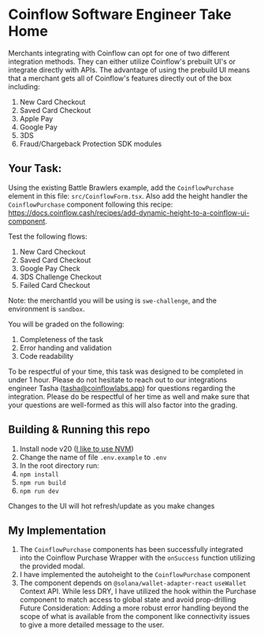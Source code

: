 # Coinflow Software Engineer Take Home

Merchants integrating with Coinflow can opt for one of two different integration methods. They can either utilize
Coinflow's prebuilt UI's or integrate directly with APIs. The advantage of using the prebuild UI means that a
merchant gets all of Coinflow's features directly out of the box including:

1. New Card Checkout
2. Saved Card Checkout
3. Apple Pay
4. Google Pay
5. 3DS
6. Fraud/Chargeback Protection SDK modules

## Your Task:

Using the existing Battle Brawlers example, add the `CoinflowPurchase` element in this file: `src/CoinflowForm.tsx`. Also add the height handler the `CoinflowPurchase` component following this recipe: https://docs.coinflow.cash/recipes/add-dynamic-height-to-a-coinflow-ui-component.

Test the following flows:

1. New Card Checkout
2. Saved Card Checkout
3. Google Pay Check
4. 3DS Challenge Checkout
5. Failed Card Checkout

Note: the merchantId you will be using is `swe-challenge`, and the environment is `sandbox`.

You will be graded on the following:

1. Completeness of the task
2. Error handing and validation
3. Code readability

To be respectful of your time, this task was designed to be completed in under 1 hour. Please do not hesitate to reach
out to our integrations engineer Tasha (tasha@coinflowlabs.app) for questions regarding the integration. Please do be
respectful of her time as well and make sure that your questions are well-formed as this will also factor into the grading.

## Building & Running this repo

1. Install node v20 ([I like to use NVM](https://www.freecodecamp.org/news/node-version-manager-nvm-install-guide/))
2. Change the name of file `.env.example` to `.env`
3. In the root directory run:
4. `npm install`
5. `npm run build`
6. `npm run dev`

Changes to the UI will hot refresh/update as you make changes

## My Implementation

1. The `CoinflowPurchase` components has been successfully integrated into the Coinflow Purchase Wrapper with the `onSuccess` function utilizing the provided modal.
2. I have implemented the autoheight to the `CoinflowPurchase` component
3. The component depends on `@solana/wallet-adapter-react` `useWallet` Context API. While less DRY, I have utilized the hook within the Purchase component
   to match access to global state and avoid prop-drilling
   Future Consideration:
   Adding a more robust error handling beyond the scope of what is available from the component like connectivity issues to give a more detailed message to the user.
